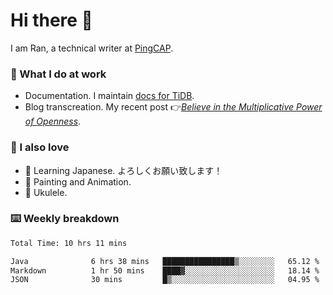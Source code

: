 # Hi there 👋

I am Ran, a technical writer at [PingCAP](https://pingcap.com/).

### 📝 What I do at work

- Documentation. I maintain [docs for TiDB](https://github.com/pingcap/docs).
- Blog transcreation. My recent post 👉[*Believe in the Multiplicative Power of Openness*](https://pingcap.com/blog/believe-in-the-multiplicative-power-of-openness-open-source-community).

### 🤠 I also love

- 💬 Learning Japanese. よろしくお願い致します！
- 🎨 Painting and Animation.
- 🎵 Ukulele.

### ⌨️ Weekly breakdown

<!--START_SECTION:waka-->

```txt
Total Time: 10 hrs 11 mins

Java              6 hrs 38 mins   ████████████████▒░░░░░░░░   65.12 %
Markdown          1 hr 50 mins    ████▓░░░░░░░░░░░░░░░░░░░░   18.14 %
JSON              30 mins         █▒░░░░░░░░░░░░░░░░░░░░░░░   04.95 %
```

<!--END_SECTION:waka-->
